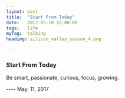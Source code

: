 ```yaml
---
layout: post
title:  "Start From Today"
date:   2017-05-10 12:00:00
tags:	life
myTag:	talking	
headimg: silicon_valley_season_4.png

---
```


### Start From Today

Be smart, passionate, curious, focus, growing.

---- May. 11, 2017
